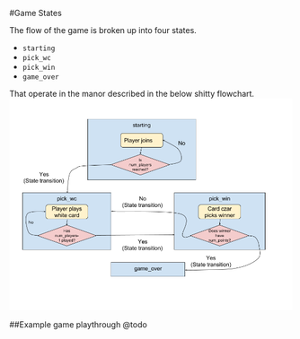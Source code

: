 #Game States

The flow of the game is broken up into four states.

- `starting`
- `pick_wc`
- `pick_win`
- `game_over`

That operate in the manor described in the below shitty flowchart.
![](Apis-against-huge-manatees-game-state-flowchart.png)


##Example game playthrough
@todo